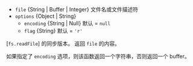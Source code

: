 <!-- YAML
added: v0.1.8
-->

* `file` {String | Buffer | Integer} 文件名或文件描述符
* `options` {Object | String}
  * `encoding` {String | Null} 默认 = `null`
  * `flag` {String} 默认 = `'r'`

[`fs.readFile`] 的同步版本。
返回 `file` 的内容。

如果指定了 `encoding` 选项，则该函数返回一个字符串，否则返回一个 buffer。

